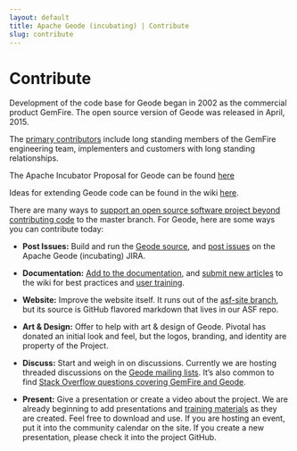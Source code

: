 ```yaml
---
layout: default
title: Apache Geode (incubating) | Contribute
slug: contribute
---
```


# Contribute

Development of the code base for Geode began in 2002 as the commercial product GemFire. The open source version of Geode was released in April, 2015. 

The [primary contributors](https://wiki.apache.org/incubator/GeodeProposal) include long standing members of the GemFire engineering team, implementers and customers with long standing relationships.

The Apache Incubator Proposal for Geode can be found [here](https://wiki.apache.org/incubator/GeodeProposal)

Ideas for extending Geode code can be found in the wiki [here](https://cwiki.apache.org/confluence/display/GEODE/How+to+Contribute).

There are many ways to [support an open source software project beyond contributing code](http://opensource.com/business/14/12/8-ways-contribute-open-source-without-writing-code) to the master branch. For Geode, here are some ways you can contribute today:

* **Post Issues:** Build and run the [Geode source](https://github.com/apache/incubator-geode), and [post issues](https://issues.apache.org/jira/browse/GEODE) on the Apache Geode (incubating) JIRA.

* **Documentation:** [Add to the documentation](https://github.com/project-geode/docs), and [submit new articles](https://cwiki.apache.org/confluence/display/GEODE/) to the wiki for best practices and [user training](https://github.com/project-geode/training).

* **Website:** Improve the website itself. It runs out of the [asf-site branch](https://github.com/apache/incubator-geode/tree/asf-site), but its source is GitHub flavored markdown that lives in our ASF repo.

* **Art & Design:** Offer to help with art & design of Geode. Pivotal has donated an initial look and feel, but the logos, branding, and identity are property of the Project.

* **Discuss:** Start and weigh in on discussions. Currently we are hosting threaded discussions on the [Geode mailing lists](http://mail-archives.apache.org/mod_mbox/incubator-geode-dev/). It’s also common to find [Stack Overflow questions covering GemFire and Geode](http://stackoverflow.com/questions/tagged/geode+or+gemfire). 

* **Present:** Give a presentation or create a video about the project.  We are already beginning to add presentations and [training materials](https://github.com/project-geode/training) as they are created.  Feel free to download and use.  If you are hosting an event, put it into the community calendar on the site. If you create a new presentation, please check it into the project GitHub.

